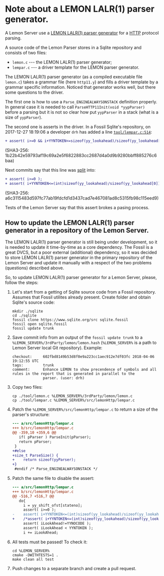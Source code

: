 # Note about a LEMON LALR(1) parser generator.

A Lemon Server use a [LEMON LALR(1) parser 
generator](https://www.sqlite.org/src/doc/trunk/doc/lemon.html) for a 
[HTTP](https://tools.ietf.org/html/rfc7230) protocol parsing.

A source code of the Lemon Parser stores in a Sqlite repository and consists of 
two files:

* ``lemon.c`` --- the LEMON LALR(1) parser generator;
* ``lempar.c`` --- a driver template for the LEMON parser generator.

The LEMON LALR(1) parser generator (as a compiled executable file ``lemon.c``) 
takes a grammar file (here ``http11.y``) and fills a driver template by a 
grammar specific information. Noticed that generator works well, but there some 
questions to the driver.

The first one is how to use a ``Parse_ENGINEALWAYSONSTACK`` definition properly. 
In general case it is needed to call ``ParseHTTP11Init(void *yypParser)`` 
before a parsing but it is not so clear how put ``yypParser`` in a stack (what 
is a size of ``yypParser``).

The second one is asserts in the driver. In a Fossil Sqlite's repository, on 
2017-12-27 18:19:06 a developer ``drh`` has added a line 
[``tool/lempar.c:514``](https://www.sqlite.org/src/info/1b22b42e59793af1):

```diff
+ assert( i>=0 && i+YYNTOKEN<=sizeof(yy_lookahead)/sizeof(yy_lookahead[0]) );
```

(SHA3-256: 1b22b42e59793af19c69a2e5f6822883cc2687d4a0d9b9280bbff885276c6baa)

Next commits say that this line was 
[split](https://www.sqlite.org/src/info/a6c3115483d597fc) into:

```diff
+ assert( i>=0 );
+ assert( i+YYNTOKEN<=(int)sizeof(yy_lookahead)/sizeof(yy_lookahead[0]) );
```

(SHA3-256: a6c3115483d597fc77ab19fdcfd1d3437cad7e467081ad8c5315fb98c115eed9)

Tests of the Lemon Server say that this assert brokes a pasing process.

## How to update the LEMON LALR(1) parser generator in a repository of the Lemon Server.

The LEMON LALR(1) parser generator is still being under development, so it is 
needed to update it time-by-time as a core dependency. The Fossil is a great 
DVCS, but a poor external (additional) dependency, so it was decided to store 
LEMON LALR(1) parser generator in the primary repository of the Lemon Server 
and update it manually with a respect of the two problems (questions) described 
above.

So, to update LEMON LALR(1) parser generator for a Lemon Server, please, follow 
the steps:

1. Let's start from a getting of Sqlite source code from a Fossil repository. 
Assumes that Fossil utilites already present. Create folder and obtain Sqlite's 
source code:

    ```Shell
    mkdir ./sqlite
    cd ./sqlite
    fossil clone https://www.sqlite.org/src sqlite.fossil
    fossil open sqlite.fossil
    fossil update trunk
    ```

1. Save commit info from an output of the ``fossil update trunk`` to a 
``%LEMON_SERVER%/3rdParty/lemon/lemon.hash`` (``%LEMON_SERVER%`` is a path to 
Lemon Server local Git repository). Example:

    ```
    checkout:     602fbd8149b53d8f0e9a223cc1aec912e7df03fc 2018-04-06 19:12:55 UTC
    tags:         trunk
    comment:      Enhance LEMON to show precendence of symbols and all rules in the report that is generated in parallel to the
                  parser. (user: drh)
    ```

1. Copy two files:

    ```Shell
    cp ./tool/lemon.c %LEMON_SERVER%/3rdParty/lemon/lemon.c
    cp ./tool/lempar.c %LEMON_SERVER%/src/lemonHttp/lempar.c
    ```

1. Patch the ``%LEMON_SERVER%/src/lemonHttp/lempar.c`` to return a size of the 
parser's structure:

    ```diff
    --- a/src/lemonHttp/lempar.c
    +++ b/src/lemonHttp/lempar.c
    @@ -359,10 +359,6 @@
       if( pParser ) ParseInit(pParser);
       return pParser;
     }
    +#else
    +size_t ParseSize() {
    +    return sizeof(yyParser);
    +}
     #endif /* Parse_ENGINEALWAYSONSTACK */
    ```

1. Patch the same file to disable the assert:

    ```diff
    --- a/src/lemonHttp/lempar.c
    +++ b/src/lemonHttp/lempar.c
    @@ -516,7 +516,7 @@
       do{
         i = yy_shift_ofst[stateno];
         assert( i>=0 );
    -    assert( i+YYNTOKEN<=(int)sizeof(yy_lookahead)/sizeof(yy_lookahead[0]) );
    +    /*assert( i+YYNTOKEN<=(int)sizeof(yy_lookahead)/sizeof(yy_lookahead[0]) );*/
         assert( iLookAhead!=YYNOCODE );
         assert( iLookAhead < YYNTOKEN );
         i += iLookAhead;
    ```

1. All tests must be passed! To check it:

    ```Shell
    cd %LEMON_SERVER%
    cmake -DWITHTESTS=1 .
    make clean all test
    ```

1. Push changes to a separate branch and create a pull request.